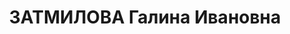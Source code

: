 ---
title: ЗАТМИЛОВА Галина Ивановна
description: "Род. в 1906, г. Саратов, русская, обр.: среднее, б/п. Педрабфак, учащаяся\
  \ \n  Арестована 08.02.1937. Обв. по ст. 58-8, 58-11. Приговор: к лишению свободы\
  \ на 10 лет. \n  Реабилитирована 10.04.1958"
---